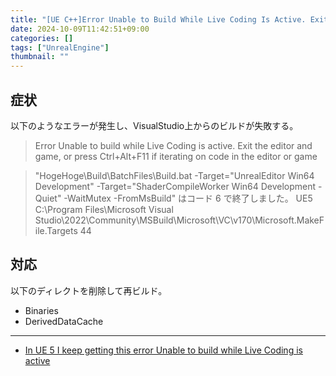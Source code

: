 ```yaml
---
title: "[UE C++]Error Unable to Build While Live Coding Is Active. Exit the Editor and Game"
date: 2024-10-09T11:42:51+09:00
categories: []
tags: ["UnrealEngine"]
thumbnail: ""
---
```


## 症状

以下のようなエラーが発生し、VisualStudio上からのビルドが失敗する。

> Error Unable to build while Live Coding is active. Exit the editor and game, or press Ctrl+Alt+F11 if iterating on code in the editor or game

> "HogeHoge\Build\BatchFiles\Build.bat -Target="UnrealEditor Win64 Development" -Target="ShaderCompileWorker Win64 Development -Quiet" -WaitMutex -FromMsBuild" はコード 6 で終了しました。 UE5 C:\Program Files\Microsoft Visual Studio\2022\Community\MSBuild\Microsoft\VC\v170\Microsoft.MakeFile.Targets 44

## 対応

以下のディレクトを削除して再ビルド。

- Binaries
- DerivedDataCache

----

- [In UE 5 I keep getting this error Unable to build while Live Coding is active](https://stackoverflow.com/questions/72396354/in-ue-5-i-keep-getting-this-error-unable-to-build-while-live-coding-is-active)
